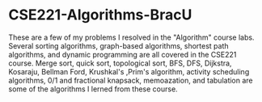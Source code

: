 # CSE221-Algorithms-BracU
These are a few of my problems I resolved in the "Algorithm" course labs. Several sorting algorithms, graph-based algorithms, shortest path algorithms, and dynamic programming are all covered in the CSE221 course. Merge sort, quick sort, topological sort, BFS, DFS, Dijkstra, Kosaraju, Bellman Ford, Krushkal's ,Prim's algorithm, activity scheduling algorithms, 0/1 and fractional knapsack, memoazation, and tabulation are some of the algorithms I lerned from these course.
